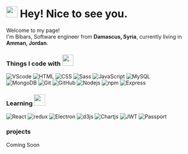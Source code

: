 <h1><img src="https://emojis.slackmojis.com/emojis/images/1531849430/4246/blob-sunglasses.gif?1531849430" width="30"/> Hey! Nice to see you.</h1>
<p>Welcome to my page! </br> I'm Bibars, Software engineer from <b>Damascus, Syria</b>, currently living in <b>Amman, Jordan</b>. </p>

<h3>Things I code with 
<img src="https://emojis.slackmojis.com/emojis/images/1572027992/6975/google_redheart_blob.png?1572027992" width="30"/>
</h3>
<p>
<img alt="VScode" src="https://img.shields.io/badge/-Visual Studio Code-007ACC?style=plastic-square&logo=visualstudiocode&logoColor=white" />
<img alt="HTML" src="https://img.shields.io/badge/-HTML-E34F26?style=plastic-square&logo=html5&logoColor=white" />
<img alt="CSS" src="https://img.shields.io/badge/-CSS-1572B6?style=plastic-square&logo=css3&logoColor=white" />
<img alt="Sass" src="https://img.shields.io/badge/-Sass-CC6699?style=plastic-square&logo=sass&logoColor=white" />
<img alt="JavaScript" src="https://img.shields.io/badge/-JavaScript-F7DF1E?style=plastic-square&logo=javascript&logoColor=white" />
<img alt="MySQL" src="https://img.shields.io/badge/-MySQL-4479A1?style=plastic-square&logo=mysql&logoColor=white" />
</br>
<img alt="MongoDB" src="https://img.shields.io/badge/-MongoDB-13aa52?style=plastic-square&logo=mongodb&logoColor=white" />
<img alt="Git" src="https://img.shields.io/badge/-Git-F05032?style=plastic-square&logo=git&logoColor=white" />
<img alt="GitHub" src="https://img.shields.io/badge/-GitHub-181717?style=plastic-square&logo=github&logoColor=white" />
<img alt="Nodejs" src="https://img.shields.io/badge/-Nodejs-43853d?style=plastic-square&logo=Node.js&logoColor=white" />
<img alt="npm" src="https://img.shields.io/badge/-NPM-CB3837?style=plastic-square&logo=npm&logoColor=white" />
<img alt="Express" src="https://img.shields.io/badge/-Express-000000?style=plastic-square&logo=express&logoColor=white" />
</p>

<h3>Learning
<img src="https://emojis.slackmojis.com/emojis/images/1514056588/3316/blobowo.png?1514056588" width="30"/>
</h3>

<p>
<img alt="React" src="https://img.shields.io/badge/-React-45b8d8?style=plastic-square&logo=react&logoColor=white" />
<img alt="redux" src="https://img.shields.io/badge/-Redux-764ABC?style=plastic-square&logo=redux&logoColor=white" />
<img alt="Electron" src="https://img.shields.io/badge/-Electron-47848F?style=plastic-square&logo=electron&logoColor=white" />
<img alt="d3js" src="https://img.shields.io/badge/-D3.js-F9A03C?style=plastic-square&logo=d3.js&logoColor=white" />
<img alt="Chartjs" src="https://img.shields.io/badge/-Chart.js-FF6384?style=plastic-square&logo=chart.js&logoColor=white" />
<img alt="JWT" src="https://img.shields.io/badge/-JSON Web Tokens-000000?style=plastic-square&logo=jsonwebtokens&logoColor=white" />
<img alt="Passport" src="https://img.shields.io/badge/-Passport-34E27A?style=plastic-square&logo=passport&logoColor=white" />
</p>

<h3>projects</h3>
<p>Coming Soon</p>





